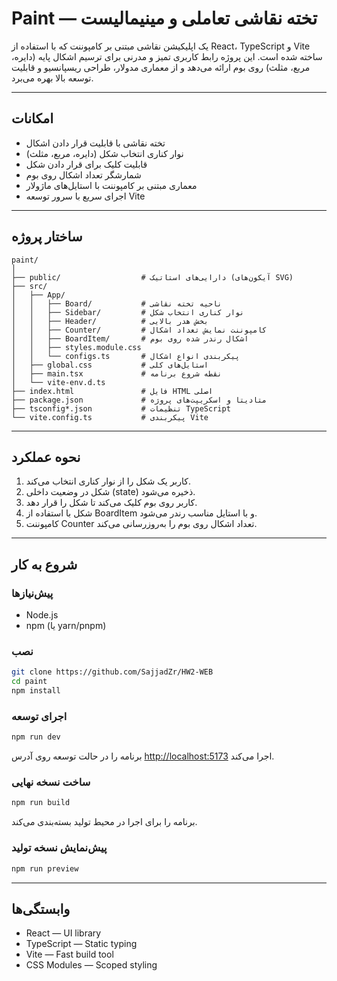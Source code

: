 # Paint — تخته نقاشی تعاملی و مینیمالیست

یک اپلیکیشن نقاشی مبتنی بر کامپوننت که با استفاده از React، TypeScript و Vite ساخته شده است. این پروژه رابط کاربری تمیز و مدرنی برای ترسیم اشکال پایه (دایره، مربع، مثلث) روی بوم ارائه می‌دهد و از معماری مدولار، طراحی ریسپانسیو و قابلیت توسعه بالا بهره می‌برد.

---

##  امکانات

- تخته نقاشی با قابلیت قرار دادن اشکال 
- نوار کناری انتخاب شکل (دایره، مربع، مثلث) 
- قابلیت کلیک برای قرار دادن شکل 
- شمارشگر تعداد اشکال روی بوم 
- معماری مبتنی بر کامپوننت با استایل‌های ماژولار 
- اجرای سریع با سرور توسعه Vite 

---

## ساختار پروژه

```
paint/
│
├── public/                  # دارایی‌های استاتیک (آیکون‌های SVG)
├── src/
│   ├── App/
│   │   ├── Board/           # ناحیه تخته نقاشی
│   │   ├── Sidebar/         # نوار کناری انتخاب شکل
│   │   ├── Header/          # بخش هدر بالایی
│   │   ├── Counter/         # کامپوننت نمایش تعداد اشکال
│   │   ├── BoardItem/       # اشکال رندر شده روی بوم
│   │   ├── styles.module.css
│   │   └── configs.ts       # پیکربندی انواع اشکال
│   ├── global.css           # استایل‌های کلی
│   ├── main.tsx             # نقطه شروع برنامه
│   └── vite-env.d.ts
├── index.html               # فایل HTML اصلی
├── package.json             # متادیتا و اسکریپت‌های پروژه
├── tsconfig*.json           # تنظیمات TypeScript
└── vite.config.ts           # پیکربندی Vite
```

---

## نحوه عملکرد

1. کاربر یک شکل را از نوار کناری انتخاب می‌کند. 
2. شکل در وضعیت داخلی (state) ذخیره می‌شود. 
3. کاربر روی بوم کلیک می‌کند تا شکل را قرار دهد. 
4. شکل با استفاده از BoardItem و با استایل مناسب رندر می‌شود. 
5. کامپوننت Counter تعداد اشکال روی بوم را به‌روزرسانی می‌کند. 

---

## شروع به کار

### پیش‌نیازها

- Node.js 
- npm (یا yarn/pnpm) 

### نصب

```bash
git clone https://github.com/SajjadZr/HW2-WEB
cd paint
npm install
```

### اجرای توسعه

```bash
npm run dev
```

برنامه را در حالت توسعه روی آدرس [http://localhost:5173](http://localhost:5173) اجرا می‌کند.

### ساخت نسخه نهایی

```bash
npm run build
```

برنامه را برای اجرا در محیط تولید بسته‌بندی می‌کند.

### پیش‌نمایش نسخه تولید

```bash
npm run preview
```

---

## وابستگی‌ها

- React — UI library 
- TypeScript — Static typing 
- Vite — Fast build tool 
- CSS Modules — Scoped styling 


